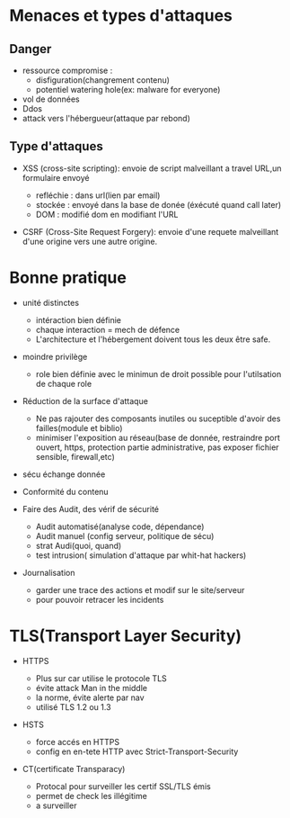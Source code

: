 # Menaces et types d'attaques

## Danger
- ressource compromise :
    - disfiguration(changrement contenu)
    - potentiel watering hole(ex: malware for everyone)
- vol de données
- Ddos
- attack vers l'hébergueur(attaque par rebond)

## Type d'attaques

- XSS (cross-site scripting): envoie de script malveillant a travel URL,un formulaire envoyé 
    - refléchie : dans url(lien par email)
    - stockée : envoyé dans la base de donée (éxécuté quand call later)
    - DOM : modifié dom en modifiant l'URL

- CSRF (Cross-Site Request Forgery): envoie d'une requete malveillant d'une origine vers une autre origine.


# Bonne pratique

- unité distinctes
    - intéraction bien définie
    - chaque interaction = mech de défence
    - L'architecture et l'hébergement doivent tous les deux être safe.

- moindre privilège
    - role bien définie avec le minimun de droit possible pour l'utilsation de chaque role

- Réduction de la surface d'attaque
    - Ne pas rajouter des composants inutiles ou suceptible d'avoir des failles(module et biblio)
    - minimiser l'exposition au réseau(base de donnée, restraindre port ouvert, https, protection partie administrative, pas exposer fichier sensible, firewall,etc)

- sécu échange donnée

- Conformité du contenu

- Faire des Audit, des vérif de sécurité
    - Audit automatisé(analyse code, dépendance)
    - Audit manuel (config serveur, politique de sécu)
    - strat Audi(quoi, quand)
    - test intrusion( simulation d'attaque par whit-hat hackers)

- Journalisation
    - garder une trace des actions et modif sur le site/serveur
    - pour pouvoir retracer les incidents


# TLS(Transport Layer Security)

- HTTPS
    - Plus sur car utilise le protocole TLS
    - évite attack Man in the middle
    - la norme, évite alerte par nav
    - utilisé TLS 1.2 ou 1.3

- HSTS
    - force accés en HTTPS
    - config en en-tete HTTP avec Strict-Transport-Security

- CT(certificate Transparacy)
    - Protocal pour surveiller les certif SSL/TLS émis
    - permet de check les illégitime
    - a surveiller

